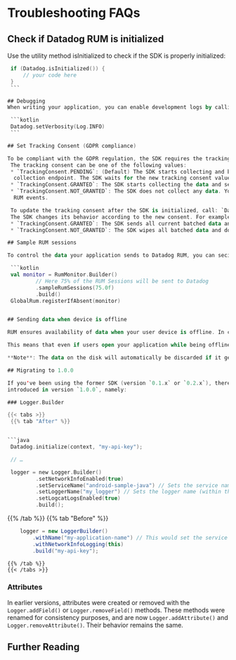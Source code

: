 # Troubleshooting FAQs
 

## Check if Datadog RUM is initialized
Use the utility method isInitialized to check if the SDK is properly initialized:

   ```kotlin
    if (Datadog.isInitialized()) {
        // your code here
    }
    ```

## Debugging
When writing your application, you can enable development logs by calling the `setVerbosity` method. All internal messages in the library with a priority equal to or higher than the provided level are then logged to Android's Logcat:

    ```kotlin
    Datadog.setVerbosity(Log.INFO)
    ```

## Set Tracking Consent (GDPR compliance)

To be compliant with the GDPR regulation, the SDK requires the tracking consent value at initialization.
    The tracking consent can be one of the following values:
    * `TrackingConsent.PENDING`: (Default) The SDK starts collecting and batching the data but does not send it to the data
     collection endpoint. The SDK waits for the new tracking consent value to decide what to do with the batched data.
    * `TrackingConsent.GRANTED`: The SDK starts collecting the data and sends it to the data collection endpoint.
    * `TrackingConsent.NOT_GRANTED`: The SDK does not collect any data. You will not be able to manually send any logs, traces, or
     RUM events.

    To update the tracking consent after the SDK is initialized, call: `Datadog.setTrackingConsent(<NEW CONSENT>)`.
    The SDK changes its behavior according to the new consent. For example, if the current tracking consent is `TrackingConsent.PENDING` and you update it to:
    * `TrackingConsent.GRANTED`: The SDK sends all current batched data and future data directly to the data collection endpoint.
    * `TrackingConsent.NOT_GRANTED`: The SDK wipes all batched data and does not collect any future data.

## Sample RUM sessions

To control the data your application sends to Datadog RUM, you can secify a sampling rate for RUM sessions while [initializing the RumMonitor][] as a percentage between 0 and 100.

    ```kotlin
    val monitor = RumMonitor.Builder()
            // Here 75% of the RUM Sessions will be sent to Datadog
            .sampleRumSessions(75.0f)
            .build()
    GlobalRum.registerIfAbsent(monitor)


## Sending data when device is offline

RUM ensures availability of data when your user device is offline. In cases of low-network areas, or when the device battery is too low, all the RUM events are first stored on the local device in batches. Each batch follows the intake specification. They are sent as soon as the network is available, and the battery is high enough to ensure the Datadog SDK does not impact the end user's experience. If the network is not available while your application is in the foreground, or if an upload of data fails, the batch is kept until it can be sent successfully.
 
This means that even if users open your application while being offline, no data will be lost.
 
**Note**: The data on the disk will automatically be discarded if it gets too old to ensure the SDK doesn't use too much disk space.

## Migrating to 1.0.0

If you've been using the former SDK (version `0.1.x` or `0.2.x`), there are some breaking changes
introduced in version `1.0.0`, namely:

### Logger.Builder

{{< tabs >}}
    {{% tab "After" %}}


```java
    Datadog.initialize(context, "my-api-key");

    // …

    logger = new Logger.Builder()
            .setNetworkInfoEnabled(true)
            .setServiceName("android-sample-java") // Sets the service name
            .setLoggerName("my_logger") // Sets the logger name (within the service)
            .setLogcatLogsEnabled(true)
            .build();
```

{{% /tab %}}
    {{% tab "Before" %}}


```java
    logger = new LoggerBuilder()
        .withName("my-application-name") // This would set the service name
        .withNetworkInfoLogging(this)
        .build("my-api-key");
```
    {{% /tab %}}
    {{< /tabs >}}


### Attributes

In earlier versions, attributes were created or removed with the `Logger.addField()` or `Logger.removeField()`
methods. These methods were renamed for consistency purposes, and are now `Logger.addAttribute()`
 and `Logger.removeAttribute()`. Their behavior remains the same.


 ## Further Reading
 <Link to Android common troubleshhoting issues: https://github.com/DataDog/dd-sdk-android/blob/master/docs/TROUBLESHOOTING.md>

 
